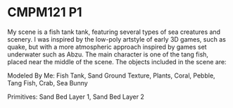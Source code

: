 # CMPM121 P1
 
My scene is a fish tank tank, featuring several types of sea creatures and scenery.
I was inspired by the low-poly artstyle of early 3D games, such as quake, but with a more atmospheric approach inspired
by games set underwater such as Abzu. The main character is one of the tang fish, placed near the middle of the scene.
The objects included in the scene are:

Modeled By Me:
	Fish Tank,
	Sand Ground Texture,
	Plants,
	Coral,
	Pebble,
	Tang Fish,
	Crab, 
	Sea Bunny

Primitives:
	Sand Bed Layer 1,
	Sand Bed Layer 2


